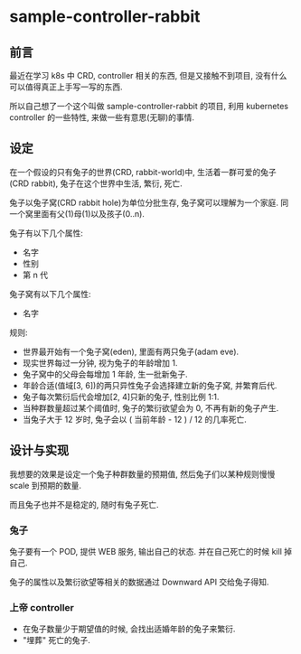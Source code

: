 # sample-controller-rabbit

## 前言

最近在学习 k8s 中 CRD, controller 相关的东西, 但是又接触不到项目, 没有什么可以值得真正上手写一写的东西.

所以自己想了一个这个叫做 sample-controller-rabbit 的项目, 利用 kubernetes controller 的一些特性, 来做一些有意思(无聊)的事情.

## 设定

在一个假设的只有兔子的世界(CRD, rabbit-world)中, 生活着一群可爱的兔子(CRD rabbit), 兔子在这个世界中生活, 繁衍, 死亡.

兔子以兔子窝(CRD rabbit hole)为单位分批生存, 兔子窝可以理解为一个家庭. 同一个窝里面有父(1)母(1)以及孩子(0..n).

兔子有以下几个属性:

- 名字
- 性别
- 第 n 代

兔子窝有以下几个属性:

- 名字

规则:

- 世界最开始有一个兔子窝(eden), 里面有两只兔子(adam eve).
- 现实世界每过一分钟, 视为兔子的年龄增加 1.
- 兔子窝中的父母会每增加 1 年龄, 生一批新兔子.
- 年龄合适(值域[3, 6])的两只异性兔子会选择建立新的兔子窝, 并繁育后代.
- 兔子每次繁衍后代会增加[2, 4]只新的兔子, 性别比例 1:1.
- 当种群数量超过某个阈值时, 兔子的繁衍欲望会为 0, 不再有新的兔子产生.
- 当兔子大于 12 岁时, 兔子会以 ( 当前年龄 - 12 ) / 12 的几率死亡.

## 设计与实现

我想要的效果是设定一个兔子种群数量的预期值, 然后兔子们以某种规则慢慢 scale 到预期的数量.

而且兔子也并不是稳定的, 随时有兔子死亡.

### 兔子

兔子要有一个 POD, 提供 WEB 服务, 输出自己的状态. 并在自己死亡的时候 kill 掉自己.

兔子的属性以及繁衍欲望等相关的数据通过 Downward API 交给兔子得知.

### 上帝 controller

- 在兔子数量少于期望值的时候, 会找出适婚年龄的兔子来繁衍.
- "埋葬" 死亡的兔子.
